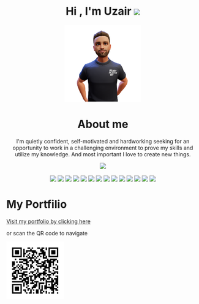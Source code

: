 <div align="center">
<h1>Hi , I'm Uzair <img src="https://media.giphy.com/media/hvRJCLFzcasrR4ia7z/giphy.gif" width="35"></h1>
<img src="avatar1.png" width="200"/>
<span width="10rem">
<h1>About me</h1>
<p>I'm quietly confident, self-motivated and hardworking seeking for an opportunity to work in a challenging environment to prove my skills and utilize my knowledge. And most important I love to create new things.</p>
</span>
</div>


<p align="center">
  <a href="https://github.com/DenverCoder1/readme-typing-svg"><img src="https://readme-typing-svg.herokuapp.com?lines=Software+Engineering+Student;Competitive+Programmer;Excellent+knowledge+of+Core+subjects;Ability+to+grasp+the+new+skills+quickly;Always+learning+new+things&center=true&width=500&height=50"></a>
</p>
<div align="center">
  <!-- react -->
  <img src="https://upload.wikimedia.org/wikipedia/commons/thumb/a/a7/React-icon.svg/2300px-React-icon.svg.png" width="50"/>
    <!-- next -->
  <img src="https://res.cloudinary.com/startup-grind/image/upload/c_fill,dpr_2.0,f_auto,g_center,q_auto:good/v1/gcs/platform-data-dsc/events/nextjs-boilerplate-logo.png" width="50"/>
  <!--   node -->
  <img src="https://walde.co/wp-content/uploads/2016/09/nodejs_logo.png" width="50"/>
<!--   npm -->
  <img src="https://images.ctfassets.net/egbrauz6p94g/6mUPVxtKcKuC0TF52HLd6C/81b1c80b9569c56ae42900fb1ba2004e/npmlogo.png" width="50"/>
<!--   tailwind  -->
    <img src="https://camo.githubusercontent.com/bcd4bda49ef6cd9537db065920f4f4f6ac670eae0e0adf2c5133c19b319f1574/68747470733a2f2f627261646c632e67616c6c65727963646e2e76736173736574732e696f2f657874656e73696f6e732f627261646c632f7673636f64652d7461696c77696e646373732f302e322e302f313535383034303536333634392f4d6963726f736f66742e56697375616c53747564696f2e53657276696365732e49636f6e732e44656661756c74" width="50"/>
<!--   css  -->
  <img src="https://cdn4.iconfinder.com/data/icons/social-media-logos-6/512/121-css3-512.png" width="50"/>
<!--   jira  -->
  <img src="https://cdn.icon-icons.com/icons2/2699/PNG/512/atlassian_jira_logo_icon_170511.png" width="50"/>
  
  <img src="https://upload.wikimedia.org/wikipedia/commons/thumb/b/b2/Bootstrap_logo.svg/1280px-Bootstrap_logo.svg.png" width="50"/>
  <img src="https://upload.wikimedia.org/wikipedia/commons/6/6a/JavaScript-logo.png" width="50"/>
  <img src="https://www.axonius.com/hs-fs/hubfs/mongodb_adapter.png?length=600&name=mongodb_adapter.png" width="50"/>
  <!--   firebase -->
  <img src="https://cdn.freebiesupply.com/logos/thumbs/2x/firebase-1-logo.png" width="50"/> 
  <!--   mysql -->
  <img src="https://www.freepnglogos.com/uploads/logo-mysql-png/logo-mysql-mysql-and-moodle-elearningworld-5.png" width="50"/> 
  <!--   mysql -->
  <img src="https://static-00.iconduck.com/assets.00/android-studio-icon-486x512-zp9um7zl.png" width="50"/> 
    <!--   git -->
  <img src="https://git-scm.com/images/logos/downloads/Git-Icon-1788C.png" width="50"/> 
 
  
  
  
  
</div>
<h1>My Portfilio</h1>
<a href="https://uxairishere.github.io/profile">Visit my portfolio by clicking here</a>
<p>or scan the QR code to navigate<p>
<img width="150" src="pqrcode.png" alt="QR Code Loading..."/>

